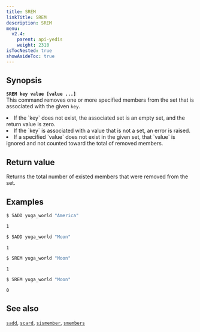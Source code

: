 ```yaml
---
title: SREM
linkTitle: SREM
description: SREM
menu:
  v2.4:
    parent: api-yedis
    weight: 2310
isTocNested: true
showAsideToc: true
---
```


## Synopsis

<b>`SREM key value [value ...]`</b><br>
This command removes one or more specified members from the set that is associated with the given `key`.
<li>If the `key` does not exist, the associated set is an empty set, and the return value is zero.</li>
<li>If the `key` is associated with a value that is not a set, an error is raised.</li>
<li>If a specified `value` does not exist in the given set, that `value` is ignored and not counted toward the total of removed members.</li>

## Return value

Returns the total number of existed members that were removed from the set.

## Examples

```sh
$ SADD yuga_world "America"
```

```
1
```

```sh
$ SADD yuga_world "Moon"
```

```
1
```

```sh
$ SREM yuga_world "Moon"
```

```
1
```

```sh
$ SREM yuga_world "Moon"
```

```
0
```

## See also

[`sadd`](../sadd/), [`scard`](../scard/), [`sismember`](../sismember/), [`smembers`](../smembers/)
